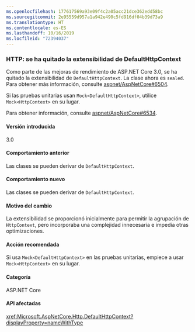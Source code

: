 ```yaml
---
ms.openlocfilehash: 177617569a93e09f4c2a05acc21dce362edd58bc
ms.sourcegitcommit: 2e95559d957a1a942e490c5fd916df04b39d73a9
ms.translationtype: HT
ms.contentlocale: es-ES
ms.lasthandoff: 10/16/2019
ms.locfileid: "72394037"
---
```

### <a name="http-defaulthttpcontext-extensibility-removed"></a>HTTP: se ha quitado la extensibilidad de DefaultHttpContext

Como parte de las mejoras de rendimiento de ASP.NET Core 3.0, se ha quitado la extensibilidad de `DefaultHttpContext`. La clase ahora es `sealed`. Para obtener más información, consulte [aspnet/AspNetCore#6504](https://github.com/aspnet/AspNetCore/pull/6504).

Si las pruebas unitarias usan `Mock<DefaultHttpContext>`, utilice `Mock<HttpContext>` en su lugar. 

Para obtener información, consulte [aspnet/AspNetCore#6534](https://github.com/aspnet/AspNetCore/issues/6534).

#### <a name="version-introduced"></a>Versión introducida

3.0

#### <a name="old-behavior"></a>Comportamiento anterior

Las clases se pueden derivar de `DefaultHttpContext`.

#### <a name="new-behavior"></a>Comportamiento nuevo

Las clases se pueden derivar de `DefaultHttpContext`.

#### <a name="reason-for-change"></a>Motivo del cambio

La extensibilidad se proporcionó inicialmente para permitir la agrupación de `HttpContext`, pero incorporaba una complejidad innecesaria e impedía otras optimizaciones.

#### <a name="recommended-action"></a>Acción recomendada

Si usa `Mock<DefaultHttpContext>` en las pruebas unitarias, empiece a usar `Mock<HttpContext>` en su lugar. 

#### <a name="category"></a>Categoría

ASP.NET Core

#### <a name="affected-apis"></a>API afectadas

<xref:Microsoft.AspNetCore.Http.DefaultHttpContext?displayProperty=nameWithType>

<!--

#### Affected APIs

`T:Microsoft.AspNetCore.Http.DefaultHttpContext`

-->
